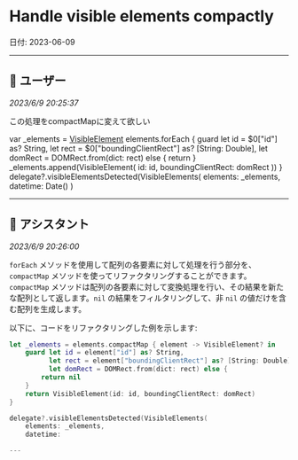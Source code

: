 # Handle visible elements compactly

日付: 2023-06-09

---

## 👤 ユーザー
*2023/6/9 20:25:37*

この処理をcompactMapに変えて欲しい

var _elements = [VisibleElement]()
        elements.forEach {
            guard let id = $0["id"] as? String,
                  let rect = $0["boundingClientRect"] as? [String: Double],
                  let domRect = DOMRect.from(dict: rect)
            else {
                return
            }
            _elements.append(VisibleElement(
                id: id,
                boundingClientRect: domRect
            ))
        }
        delegate?.visibleElementsDetected(VisibleElements(
            elements: _elements,
            datetime: Date()
        )

---

## 🤖 アシスタント
*2023/6/9 20:26:00*

`forEach` メソッドを使用して配列の各要素に対して処理を行う部分を、`compactMap` メソッドを使ってリファクタリングすることができます。`compactMap` メソッドは配列の各要素に対して変換処理を行い、その結果を新たな配列として返します。`nil` の結果をフィルタリングして、非 `nil` の値だけを含む配列を生成します。

以下に、コードをリファクタリングした例を示します:

```swift
let _elements = elements.compactMap { element -> VisibleElement? in
    guard let id = element["id"] as? String,
          let rect = element["boundingClientRect"] as? [String: Double],
          let domRect = DOMRect.from(dict: rect) else {
        return nil
    }
    return VisibleElement(id: id, boundingClientRect: domRect)
}

delegate?.visibleElementsDetected(VisibleElements(
    elements: _elements,
    datetime:

---

